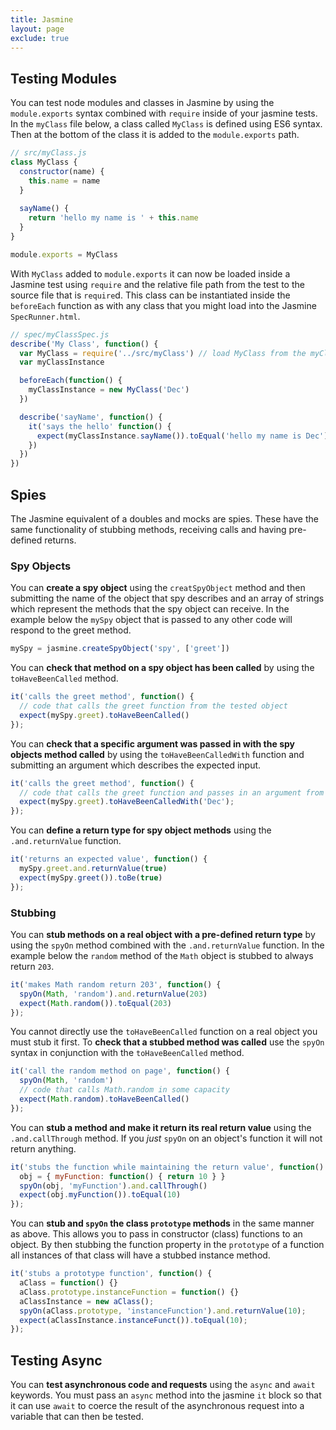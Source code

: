 ```yaml
---
title: Jasmine
layout: page
exclude: true
---
```


## Testing Modules
You can test node modules and classes in Jasmine by using the `module.exports` syntax combined with `require` inside of your jasmine tests.  In the `myClass` file below, a class called `MyClass` is defined using ES6 syntax. Then at the bottom of the class it is added to the `module.exports` path.
```js
// src/myClass.js
class MyClass {
  constructor(name) {
    this.name = name
  }
  
  sayName() {
    return 'hello my name is ' + this.name
  }
}

module.exports = MyClass
```
With `MyClass` added to `module.exports` it can now be loaded inside a Jasmine test using `require` and the relative file path from the test to the source file that is `require`d. This class can be instantiated inside the `beforeEach` function as with any class that you might load into the Jasmine `SpecRunner.html`.
```js
// spec/myClassSpec.js
describe('My Class', function() {
  var MyClass = require('../src/myClass') // load MyClass from the myClass.js file
  var myClassInstance

  beforeEach(function() {
    myClassInstance = new MyClass('Dec')
  })

  describe('sayName', function() {
    it('says the hello' function() {
      expect(myClassInstance.sayName()).toEqual('hello my name is Dec')
    })
  })
})
```

## Spies

The Jasmine equivalent of a doubles and mocks are spies. These have the same functionality of stubbing methods, receiving calls and having pre-defined returns.

### Spy Objects

You can **create a spy object** using the `creatSpyObject` method and then submitting the name of the object that spy describes and an array of strings which represent the methods that the spy object can receive. In the example below the `mySpy` object that is passed to any other code will respond to the greet method.
```js
mySpy = jasmine.createSpyObject('spy', ['greet'])
```

You can **check that method on a spy object has been called** by using the `toHaveBeenCalled` method.
```js
it('calls the greet method', function() {
  // code that calls the greet function from the tested object
  expect(mySpy.greet).toHaveBeenCalled()
});
```

You can **check that a specific argument was passed in with the spy objects method called** by using the `toHaveBeenCalledWith` function and submitting an argument which describes the expected input.
```js
it('calls the greet method', function() {
  // code that calls the greet function and passes in an argument from the tested object
  expect(mySpy.greet).toHaveBeenCalledWith('Dec');
});
```

You can **define a return type for spy object methods** using the `.and.returnValue` function.
```js
it('returns an expected value', function() {
  mySpy.greet.and.returnValue(true)
  expect(mySpy.greet()).toBe(true)
});
```

### Stubbing

You can **stub methods on a real object with a pre-defined return type** by using the `spyOn` method combined with the `.and.returnValue` function. In the example below the `random` method of the `Math` object is stubbed to always return `203`.
```js
it('makes Math random return 203', function() {
  spyOn(Math, 'random').and.returnValue(203)
  expect(Math.random()).toEqual(203)
});
```

You cannot directly use the `toHaveBeenCalled` function on a real object you must stub it first. To **check that a stubbed method was called** use the `spyOn` syntax in conjunction with the `toHaveBeenCalled` method.
```js
it('call the random method on page', function() {
  spyOn(Math, 'random')
  // code that calls Math.random in some capacity
  expect(Math.random).toHaveBeenCalled()
});
```

You can **stub a method and make it return its real return value** using the `.and.callThrough` method. If you *just* `spyOn` on an object's function it will not return anything.
```js
it('stubs the function while maintaining the return value', function() {
  obj = { myFunction: function() { return 10 } }
  spyOn(obj, 'myFunction').and.callThrough()
  expect(obj.myFunction()).toEqual(10)
});
```

You can **stub and `spyOn` the class `prototype` methods** in the same manner as above. This allows you to pass in constructor (class) functions to an object. By then stubbing the function property in the `prototype` of a function all instances of that class will have a stubbed instance method.
```js
it('stubs a prototype function', function() {
  aClass = function() {}
  aClass.prototype.instanceFunction = function() {}
  aClassInstance = new aClass();
  spyOn(aClass.prototype, 'instanceFunction').and.returnValue(10);
  expect(aClassInstance.instanceFunct()).toEqual(10);
});
```

## Testing Async

You can **test asynchronous code and requests** using the `async` and `await` keywords. You must pass an `async` method into the jasmine `it` block so that it can use `await` to coerce the result of the asynchronous request into a variable that can then be tested.
```js

```
<!--stackedit_data:
eyJoaXN0b3J5IjpbMTM2NzY0OTMwMSwtMTI4NzU2MTYwOSw4OT
gwNzA2MjYsMTA3NzAzNTczOSwtMjAwMTQ0MTc4MSwtMjEwMTQ4
MDI1OCwtMjE0Mzg5Njg2NywtMTgwNDU2Mjc1NSwtMTQ5NzkxMz
Y4MiwxNDk2MjA3NjQ2LC0xMjEzMjUxNDczLDExOTI4MjY1MzQs
LTU4OTkyNTkzMF19
-->